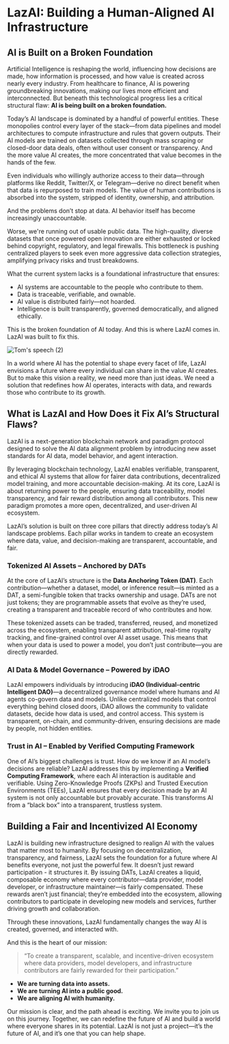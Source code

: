 # LazAI: Building a Human-Aligned AI Infrastructure

## AI is Built on a Broken Foundation

Artificial Intelligence is reshaping the world, influencing how decisions are made, how information is processed, and how value is created across nearly every industry. From healthcare to finance, AI is powering groundbreaking innovations, making our lives more efficient and interconnected. But beneath this technological progress lies a critical structural flaw: **AI is being built on a broken foundation.**

Today’s AI landscape is dominated by a handful of powerful entities. These monopolies control every layer of the stack—from data pipelines and model architectures to compute infrastructure and rules that govern outputs. Their AI models are trained on datasets collected through mass scraping or closed-door data deals, often without user consent or transparency. And the more value AI creates, the more concentrated that value becomes in the hands of the few.

Even individuals who willingly authorize access to their data—through platforms like Reddit, Twitter/X, or Telegram—derive no direct benefit when that data is repurposed to train models. The value of human contributions is absorbed into the system, stripped of identity, ownership, and attribution.

And the problems don’t stop at data. AI behavior itself has become increasingly unaccountable.

Worse, we're running out of usable public data. The high-quality, diverse datasets that once powered open innovation are either exhausted or locked behind copyright, regulatory, and legal firewalls. This bottleneck is pushing centralized players to seek even more aggressive data collection strategies, amplifying privacy risks and trust breakdowns.

What the current system lacks is a foundational infrastructure that ensures:

- AI systems are accountable to the people who contribute to them.
- Data is traceable, verifiable, and ownable.
- AI value is distributed fairly—not hoarded.
- Intelligence is built transparently, governed democratically, and aligned ethically.

This is the broken foundation of AI today. And this is where LazAI comes in. LazAI was built to fix this.

![Tom's speech (2)](https://github.com/user-attachments/assets/f652f01f-273b-41c6-aa6e-6f7ce1d9054c)

In a world where AI has the potential to shape every facet of life, LazAI envisions a future where every individual can share in the value AI creates. But to make this vision a reality, we need more than just ideas. We need a solution that redefines how AI operates, interacts with data, and rewards those who contribute to its growth.

## What is LazAI and How Does it Fix AI’s Structural Flaws?

LazAI is a next-generation blockchain network and paradigm protocol designed to solve the AI data alignment problem by introducing new asset standards for AI data, model behavior, and agent interaction.

By leveraging blockchain technology, LazAI enables verifiable, transparent, and ethical AI systems that allow for fairer data contributions, decentralized model training, and more accountable decision-making. At its core, LazAI is about returning power to the people, ensuring data traceability, model transparency, and fair reward distribution among all contributors. This new paradigm promotes a more open, decentralized, and user-driven AI ecosystem.

LazAI’s solution is built on three core pillars that directly address today’s AI landscape problems. Each pillar works in tandem to create an ecosystem where data, value, and decision-making are transparent, accountable, and fair.

### Tokenized AI Assets – Anchored by DATs

At the core of LazAI’s structure is the **Data Anchoring Token (DAT)**. Each contribution—whether a dataset, model, or inference result—is minted as a DAT, a semi-fungible token that tracks ownership and usage. DATs are not just tokens; they are programmable assets that evolve as they’re used, creating a transparent and traceable record of who contributes and how.

These tokenized assets can be traded, transferred, reused, and monetized across the ecosystem, enabling transparent attribution, real-time royalty tracking, and fine-grained control over AI asset usage. This means that when your data is used to power a model, you don’t just contribute—you are directly rewarded.

### AI Data & Model Governance – Powered by iDAO

LazAI empowers individuals by introducing **iDAO (Individual-centric Intelligent DAO)**—a decentralized governance model where humans and AI agents co-govern data and models. Unlike centralized models that control everything behind closed doors, iDAO allows the community to validate datasets, decide how data is used, and control access. This system is transparent, on-chain, and community-driven, ensuring decisions are made by people, not hidden entities.

### Trust in AI – Enabled by Verified Computing Framework

One of AI’s biggest challenges is trust. How do we know if an AI model’s decisions are reliable? LazAI addresses this by implementing a **Verified Computing Framework**, where each AI interaction is auditable and verifiable. Using Zero-Knowledge Proofs (ZKPs) and Trusted Execution Environments (TEEs), LazAI ensures that every decision made by an AI system is not only accountable but provably accurate. This transforms AI from a “black box” into a transparent, trustless system.

## Building a Fair and Incentivized AI Economy

LazAI is building new infrastructure designed to realign AI with the values that matter most to humanity. By focusing on decentralization, transparency, and fairness, LazAI sets the foundation for a future where AI benefits everyone, not just the powerful few. It doesn’t just reward participation - it structures it. By issuing DATs, LazAI creates a liquid, composable economy where every contributor—data provider, model developer, or infrastructure maintainer—is fairly compensated. These rewards aren’t just financial; they’re embedded into the ecosystem, allowing contributors to participate in developing new models and services, further driving growth and collaboration.

Through these innovations, LazAI fundamentally changes the way AI is created, governed, and interacted with. 

And this is the heart of our mission:

> “To create a transparent, scalable, and incentive-driven ecosystem where data providers, model developers, and infrastructure contributors are fairly rewarded for their participation.”

- **We are turning data into assets.**
- **We are turning AI into a public good.**
- **We are aligning AI with humanity.**

Our mission is clear, and the path ahead is exciting. We invite you to join us on this journey. Together, we can redefine the future of AI and build a world where everyone shares in its potential. LazAI is not just a project—it’s the future of AI, and it’s one that you can help shape.
